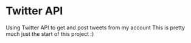 # Twitter API

Using Twitter API to get and post tweets from my account
This is pretty much just the start of this project :) 